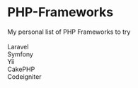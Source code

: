 PHP-Frameworks
==============

My personal list of PHP Frameworks to try
<br><br>
Laravel<br>
Symfony<br>
Yii<br>
CakePHP<br>
Codeigniter<br>
